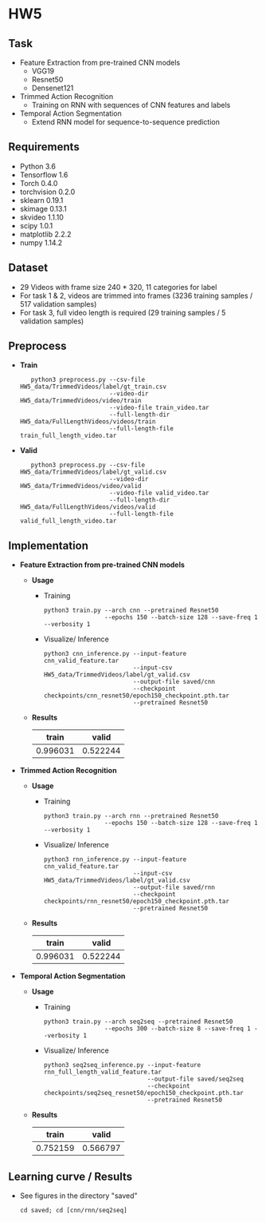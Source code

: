 # HW5

<!-- /code_chunk_output -->

## Task
  * Feature Extraction from pre-trained CNN models
    * VGG19
    * Resnet50
    * Densenet121
  * Trimmed Action Recognition
    * Training on RNN with sequences of CNN features and labels
  * Temporal Action Segmentation
    * Extend RNN model for sequence-to-sequence prediction

## Requirements
  * Python 3.6
  * Tensorflow 1.6
  * Torch 0.4.0
  * torchvision 0.2.0
  * sklearn 0.19.1
  * skimage 0.13.1
  * skvideo 1.1.10
  * scipy 1.0.1
  * matplotlib 2.2.2
  * numpy 1.14.2

## Dataset
   * 29 Videos with frame size 240 * 320, 11 categories for label
   * For task 1 & 2, videos are trimmed into frames (3236 training samples / 517 validation samples)
   * For task 3, full video length is required (29 training samples / 5 validation samples)

## Preprocess
   
   * **Train**
     
     ```
        python3 preprocess.py --csv-file HW5_data/TrimmedVideos/label/gt_train.csv 
                              --video-dir HW5_data/TrimmedVideos/video/train 
                              --video-file train_video.tar
                              --full-length-dir HW5_data/FullLengthVideos/videos/train
                              --full-length-file train_full_length_video.tar
     ```
   * **Valid**
     
     ```
        python3 preprocess.py --csv-file HW5_data/TrimmedVideos/label/gt_valid.csv 
                              --video-dir HW5_data/TrimmedVideos/video/valid 
                              --video-file valid_video.tar
                              --full-length-dir HW5_data/FullLengthVideos/videos/valid
                              --full-length-file valid_full_length_video.tar
     ```

## Implementation
   * **Feature Extraction from pre-trained CNN models**
  
      * **Usage**
            
        * Training
            
            ```
            python3 train.py --arch cnn --pretrained Resnet50 
                             --epochs 150 --batch-size 128 --save-freq 1 --verbosity 1      
            ```
            
        * Visualize/ Inference
        
            ```
            python3 cnn_inference.py --input-feature cnn_valid_feature.tar 
                                     --input-csv HW5_data/TrimmedVideos/label/gt_valid.csv
                                     --output-file saved/cnn
                                     --checkpoint checkpoints/cnn_resnet50/epoch150_checkpoint.pth.tar
                                     --pretrained Resnet50
            ```
      * **Results**
        
        train     | valid     |
        --------- | ----------
        0.996031  | 0.522244   
  
  * **Trimmed Action Recognition**
    
    * **Usage**
    
        * Training
            
            ```
            python3 train.py --arch rnn --pretrained Resnet50 
                             --epochs 150 --batch-size 128 --save-freq 1 --verbosity 1      
            ```
            
        * Visualize/ Inference
        
            ```
            python3 rnn_inference.py --input-feature cnn_valid_feature.tar 
                                     --input-csv HW5_data/TrimmedVideos/label/gt_valid.csv
                                     --output-file saved/rnn
                                     --checkpoint checkpoints/rnn_resnet50/epoch150_checkpoint.pth.tar
                                     --pretrained Resnet50
            ```
    * **Results** 
    
        train     | valid     |
        --------- | ----------
        0.996031  | 0.522244   
        
  *	**Temporal Action Segmentation**
        
     * **Usage**
    
        * Training
            
            ```
            python3 train.py --arch seq2seq --pretrained Resnet50 
                             --epochs 300 --batch-size 8 --save-freq 1 --verbosity 1      
            ```
            
        * Visualize/ Inference
        
            ```
            python3 seq2seq_inference.py --input-feature rnn_full_length_valid_feature.tar
                                         --output-file saved/seq2seq
                                         --checkpoint checkpoints/seq2seq_resnet50/epoch150_checkpoint.pth.tar
                                         --pretrained Resnet50
            ```
     * **Results**
        
        train     | valid     |
        --------- | ----------
        0.752159  | 0.566797
     
## Learning curve / Results
   * See figures in the directory "saved"
       ```
       cd saved; cd [cnn/rnn/seq2seq]
       ```
    
    
